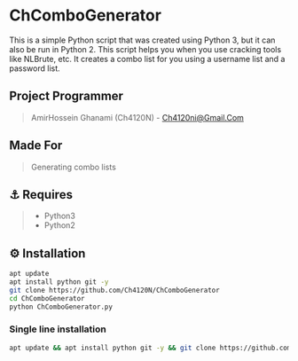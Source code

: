 # ChComboGenerator
This is a simple Python script that was created using Python 3, but it can also be run in Python 2. This script helps you when you use cracking tools like NLBrute, etc. It creates a combo list for you using a username list and a password list.

## Project Programmer
> AmirHossein Ghanami (Ch4120N) - Ch4120ni@Gmail.Com

## Made For
> Generating combo lists

## ⚓ Requires
> - Python3
> - Python2

## ⚙️ Installation

```bash
apt update
apt install python git -y
git clone https://github.com/Ch4120N/ChComboGenerator
cd ChComboGenerator
python ChComboGenerator.py
```

### Single line installation
```bash
apt update && apt install python git -y && git clone https://github.com/Ch4120N/ChComboGenerator && && cd ChComboGenerator && python ChComboGenerator.py
```
